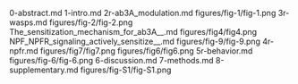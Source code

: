 0-abstract.md
1-intro.md
2r-ab3A_modulation.md
figures/fig-1/fig-1.png
3r-wasps.md
figures/fig-2/fig-2.png
The_sensitization_mechanism_for_ab3A__.md
figures/fig4/fig4.png
NPF_NPFR_signaling_actively_sensitize__.md
figures/fig-9/fig-9.png
4r-npfr.md
figures/fig7/fig7.png
figures/fig6/fig6.png
5r-behavior.md
figures/fig-6/fig-6.png
6-discussion.md
7-methods.md
8-supplementary.md
figures/fig-S1/fig-S1.png
